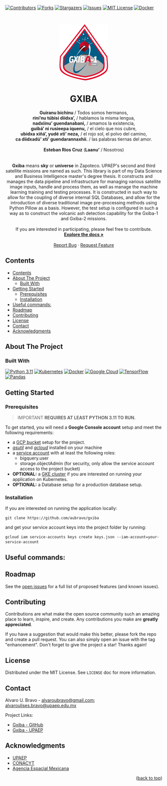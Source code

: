 <a name="readme-top"></a>

[![Contributors][contributors-shield]][contributors-url]
[![Forks][forks-shield]][forks-url]
[![Stargazers][stars-shield]][stars-url]
[![Issues][issues-shield]][issues-url]
[![MIT License](https://img.shields.io/github/license/aubravo/gxiba.svg?style=for-the-badge)](https://github.com/aubravo/gxiba/blob/master/LICENSE.txt)
[![Docker](https://github.com/aubravo/gxiba/actions/workflows/docker-publish.yml/badge.svg)](https://github.com/aubravo/gxiba/actions/workflows/docker-publish.yml)

<div>
<br />
<p align="center">
<a href="https://github.com/aubravo/gxiba">
<img src="docs/images/mission-logo.png" alt="Mission Logo" width="156" height="180">
</a>
<h1 align="center">GXIBA</h1>
<p align="center">
<b>Guiranu bíchinu</b> / Todos somos hermanos,
<br />
<b>riní’nu túbisi diidxa’,</b> / hablamos la misma lengua,
<br />
<b>nadxiinu’ guendanabani,</b> / amamos la existencia,
<br />
<b>guibá’ ni rusieepa íquenu,</b> / el cielo que nos cubre,
<br />
<b>ubidxa xiñá’, yudé xti’ neza,</b> / el rojo sol, el polvo del camino,
<br />
<b>ca diidxadú’ xti’ guendarannaxhii.</b> / las palabras tiernas del amor.
<br />
<br />
<b>Esteban Rios Cruz</b> (<b>Laanu’</b> / Nosotros)
<br />
<br />
<br />
<b>Gxiba</b> means <b>sky</b> or <b>universe</b> in Zapoteco.
UPAEP's second and third satellite missions are named as such.
This library is part of my Data Science and Business Intelligence master's degree thesis.
It constructs and manages the data pipeline and infrastructure for managing various satellite image inputs, handle and
process them, as well as manage the machine learning training and testing processes.
It is constructed in such way to allow for the coupling of diverse internal SQL Databases, and allow for the introduction
of diverse traditional image pre-processing methods using Python Pillow as a basis.
However, the test setup is configured in such a way as to construct the volcanic ash detection capability for the 
Gxiba-1 and Gxiba-2 missions.
<br />
<br />
If you are interested in participating, please feel free to contribute.
<br />
<a href="https://github.com/aubravo/gxiba"><strong>Explore the docs »</strong></a>
<br />
<br />
<a href="https://github.com/aubravo/gxiba/issues">Report Bug</a>
·
<a href="https://github.com/aubravo/gxiba/issues">Request Feature</a>
</p>
</div>

## Contents
<!-- TOC -->
  * [Contents](#contents)
  * [About The Project](#about-the-project)
    * [Built With](#built-with)
  * [Getting Started](#getting-started)
    * [Prerequisites](#prerequisites)
    * [Installation](#installation)
  * [Useful commands:](#useful-commands-)
  * [Roadmap](#roadmap)
  * [Contributing](#contributing)
  * [License](#license)
  * [Contact](#contact)
  * [Acknowledgments](#acknowledgments)
<!-- TOC --> 

## About The Project

### Built With

[![Python 3.11][Python.org]][Python-url]
[![Kubernetes][Kubernetes.io]][Kubernetes-url]
[![Docker][Docker.com]][Docker-url]
[![Google Cloud][cloud.google.com]][cloud-url]
[![TensorFlow][tensorflow.org]][tensorflow-url]
[![Pandas][pandas.pydata.org]][pandas-url]

## Getting Started

### Prerequisites

> IMPORTANT **REQUIRES AT LEAST PYTHON 3.11 TO RUN.**

To get started, you will need a **Google Console account** setup and meet the following requirements:
- a [GCP bucket](https://cloud.google.com/storage/docs/creating-buckets) setup for the project.
- [_gsutil_](https://cloud.google.com/storage/docs/gsutil_install) and [_gcloud_](https://cloud.google.com/sdk/docs/install) installed on your machine
- a [service account](https://cloud.google.com/iam/docs/creating-managing-service-accounts) with at least the following roles:
  - bigquery.user
  - storage.objectAdmin (for security, only allow the service account access to the project bucket)
- **OPTIONAL:** a [GKE cluster](https://cloud.google.com/kubernetes-engine/docs/deploy-app-cluster) if you are interested on running your application on Kubernetes.
- **OPTIONAL:** a Database setup for a production database setup.

### Installation 

If you are interested on running the application locally:
```commandline
git clone https://github.com/aubravo/gxiba
```
and get your service account keys into the project folder by running:
```commandline
gcloud iam service-accounts keys create keys.json --iam-account=your-service-account
```

## Useful commands: ##

<!-- TODO: Add Useful commands -->

## Roadmap
See the [open issues](https://github.com/aubravo/gxiba/issues) for a full list of proposed features (and known issues).

## Contributing
Contributions are what make the open source community such an amazing place to learn, inspire, and create. Any contributions you make are **greatly appreciated**.

If you have a suggestion that would make this better, please fork the repo and create a pull request. You can also simply open an issue with the tag "enhancement".
Don't forget to give the project a star! Thanks again!

## License
Distributed under the MIT License. See `LICENSE` doc for more information.


## Contact
Alvaro U. Bravo - [alvaroubravo@gmail.com](mailto:alvaroubravo@gmail.com); [alvaroulises.bravo@upaep.edu.mx](mailto:alvaroulises.bravo@upaep.edu.mx)

Project Links:
* [Gxiba - GitHub](https://github.com/aubravo/gxiba)
* [Gxiba - UPAEP](https://upaep.mx/gxiba/)

## Acknowledgments

* [UPAEP](https://upaep.mx/)
* [CONACYT](https://conacyt.mx/)
* [Agencia Espacial Mexicana](https://www.gob.mx/aem)

<p align="right">(<a href="#readme-top">back to top</a>)</p>

[contributors-shield]: https://img.shields.io/github/contributors/aubravo/gxiba.svg?style=for-the-badge
[contributors-url]: https://github.com/aubravo/gxiba/graphs/contributors
[forks-shield]: https://img.shields.io/github/forks/aubravo/gxiba.svg?style=for-the-badge
[forks-url]: https://github.com/aubravo/gxiba/network/members
[stars-shield]: https://img.shields.io/github/stars/aubravo/gxiba.svg?style=for-the-badge
[stars-url]: https://github.com/aubravo/gxiba/stargazers
[issues-shield]: https://img.shields.io/github/issues/aubravo/gxiba.svg?style=for-the-badge
[issues-url]: https://github.com/aubravo/gxiba/issues
[Python.org]: https://img.shields.io/badge/Python3-4B8BBE?style=for-the-badge&logo=Python&logoColor=FFD43B
[Python-url]: https://python.org 
[Kubernetes.io]: https://img.shields.io/badge/Kubernetes-326ce5?style=for-the-badge&logo=Kubernetes&logoColor=white
[Kubernetes-url]: https://kubernetes.io
[Docker.com]: https://img.shields.io/badge/Docker-0db7ed?style=for-the-badge&logo=Docker&logoColor=white
[Docker-url]: https://docker.com
[cloud.google.com]: https://img.shields.io/badge/Google_Cloud-DB4437?style=for-the-badge&logo=GoogleCloud&logoColor=F4B400
[cloud-url]: https://cloud.google.com
[tensorflow.org]: https://img.shields.io/badge/TensorFlow-425066?style=for-the-badge&logo=TensorFlow&logoColor=FF6F00
[tensorflow-url]: https://tensorflow.org
[pandas.pydata.org]: https://img.shields.io/badge/Pandas-white?style=for-the-badge&logo=Pandas&logoColor=150458
[pandas-url]: https://pandas.pydata.org/